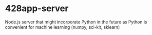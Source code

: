 # 428app-server

Node.js server that might incorporate Python in the future as Python is convenient for machine learning (numpy, sci-kit, sklearn)

